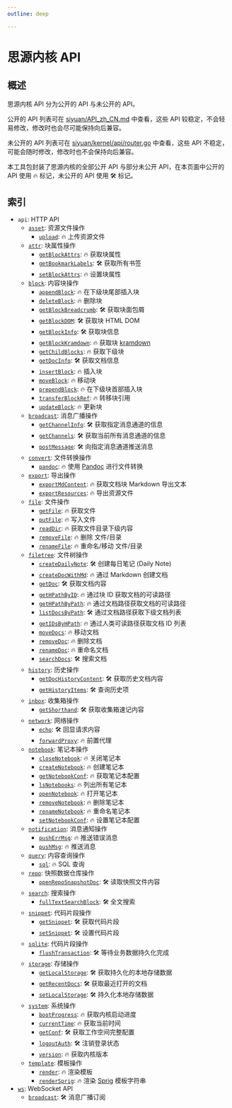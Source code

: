 ```yaml
---
outline: deep

---
```


# 思源内核 API

## 概述

思源内核 API 分为公开的 API 与未公开的 API。

公开的 API 列表可在 [siyuan/API_zh_CN.md](https://github.com/siyuan-note/siyuan/blob/master/API_zh_CN.md) 中查看，这些 API 较稳定，不会轻易修改，修改时也会尽可能保持向后兼容。

未公开的 API 列表可在 [siyuan/kernel/api/router.go](https://github.com/siyuan-note/siyuan/blob/master/kernel/api/router.go) 中查看，这些 API 不稳定，可能会随时修改，修改时也不会保持向后兼容。

本工具包封装了思源内核的全部公开 API 与部分未公开 API，在本页面中公开的 API 使用 🔥 标记，未公开的 API 使用 🛠 标记。

## 索引

- `api`: HTTP API
  - [`asset`](./api/asset.md): 资源文件操作
    - [`upload`](./api/asset.md#upload): 🔥 上传资源文件
  - [`attr`](./api/attr.md): 块属性操作
    - [`getBlockAttrs`](./api/attr.md#getblockattrs): 🔥 获取块属性
    - [`getBookmarkLabels`](./api/attr.md#getbookmarklabels): 🛠 获取所有书签
    - [`setBlockAttrs`](./api/attr.md#setblockattrs): 🔥 设置块属性
  - [`block`](./api/block.md): 内容块操作
    - [`appendBlock`](./api/block.md#appendblock): 🔥 在下级块尾部插入块
    - [`deleteBlock`](./api/block.md#deleteblock): 🔥 删除块
    - [`getBlockBreadcrumb`](./api/block.md#getblockbreadcrumb): 🛠 获取块面包屑
    - [`getBlockDOM`](./api/block.md#getblockdom): 🛠 获取块 HTML DOM
    - [`getBlockInfo`](./api/block.md#getblockinfo): 🛠 获取块信息
    - [`getBlockKramdown`](./api/block.md#getblockkramdown): 🔥 获取块 [kramdown](https://kramdown.gettalong.org/)
    - [`getChildBlocks`](./api/block.md#getchildblocks): 🔥 获取下级块
    - [`getDocInfo`](./api/block.md#getdocinfo): 🛠 获取文档信息
    - [`insertBlock`](./api/block.md#insertblock): 🔥 插入块
    - [`moveBlock`](./api/block.md#moveblock): 🔥 移动块
    - [`prependBlock`](./api/block.md#prependblock): 🔥 在下级块首部插入块
    - [`transferBlockRef`](./api/block.md#transferblockref): 🔥 转移块引用
    - [`updateBlock`](./api/block.md#updateblock): 🔥 更新块
  - [`broadcast`](./api/broadcast.md): 消息广播操作
    - [`getChannelInfo`](./api/broadcast.md#getchannelinfo): 🛠 获取指定消息通道的信息
    - [`getChannels`](./api/broadcast.md#getchannels): 🛠 获取当前所有消息通道的信息
    - [`postMessage`](./api/broadcast.md#postmessage): 🛠 向指定消息通道推送消息
  - [`convert`](./api/convert.md): 文件转换操作
    - [`pandoc`](./api/convert.md#pandoc): 🔥 使用 [Pandoc](https://www.pandoc.org/) 进行文件转换
  - [`export`](./api/export.md): 导出操作
    - [`exportMdContent`](./api/export.md#exportmdcontent): 🔥 获取文档块 Markdown 导出文本
    - [`exportResources`](./api/export.md#exportresources): 🔥 导出资源文件
  - [`file`](./api/file.md): 文件操作
    - [`getFile`](./api/file.md#getfile): 🔥 获取文件
    - [`putFile`](./api/file.md#putfile): 🔥 写入文件
    - [`readDir`](./api/file.md#readdir): 🔥 获取文件目录下级内容
    - [`removeFile`](./api/file.md#removefile): 🔥 删除 文件/目录
    - [`renameFile`](./api/file.md#renamefile): 🔥 重命名/移动 文件/目录
  - [`filetree`](./api/filetree.md): 文件树操作
    - [`createDailyNote`](./api/filetree.md#createdailynote): 🛠 创建每日笔记 (Daily Note)
    - [`createDocWithMd`](./api/filetree.md#createdocwithmd): 🔥 通过 Markdown 创建文档
    - [`getDoc`](./api/filetree.md#getdoc): 🛠 获取文档内容
    - [`getHPathByID`](./api/filetree.md#gethpathbyid): 🔥 通过块 ID 获取文档的可读路径
    - [`getHPathByPath`](./api/filetree.md#gethpathbypath): 🔥 通过文档路径获取文档的可读路径
    - [`listDocsByPath`](./api/filetree.md#listdocsbypath): 🛠 通过文档路径获取下级文档列表
    - [`getIDsByHPath`](./api/filetree.md#getidsbyhPath): 🔥 通过人类可读路径获取文档 ID 列表
    - [`moveDocs`](./api/filetree.md#movedocs): 🔥 移动文档
    - [`removeDoc`](./api/filetree.md#removedoc): 🔥 删除文档
    - [`renameDoc`](./api/filetree.md#renamedoc): 🔥 重命名文档
    - [`searchDocs`](./api/filetree.md#searchdocs): 🛠 搜索文档
  - [`history`](./api/history.md): 历史操作
    - [`getDocHistoryContent`](./api/history.md#getdochistorycontent): 🛠 获取历史文档内容
    - [`getHistoryItems`](./api/history.md#gethistoryitems): 🛠 查询历史项
  - [`inbox`](./api/inbox.md): 收集箱操作
    - [`getShorthand`](./api/inbox.md#getshorthand): 🛠 获取收集箱速记内容
  - [`network`](./api/network.md): 网络操作
    - [`echo`](./api/network.md#echo): 🛠 回显请求内容
    - [`forwardProxy`](./api/network.md#forwardproxy): 🔥 前置代理
  - [`notebook`](./api/notebook.md): 笔记本操作
    - [`closeNotebook`](./api/notebook.md#closenotebook): 🔥 关闭笔记本
    - [`createNotebook`](./api/notebook.md#createnotebook): 🔥 创建笔记本
    - [`getNotebookConf`](./api/notebook.md#getnotebookconf): 🔥 获取笔记本配置
    - [`lsNotebooks`](./api/notebook.md#lsnotebooks): 🔥 列出所有笔记本
    - [`openNotebook`](./api/notebook.md#opennotebook): 🔥 打开笔记本
    - [`removeNotebook`](./api/notebook.md#removenotebook): 🔥 删除笔记本
    - [`renameNotebook`](./api/notebook.md#renamenotebook): 🔥 重命名笔记本
    - [`setNotebookConf`](./api/notebook.md#setnotebookconf): 🔥 设置笔记本配置
  - [`notification`](./api/notification.md): 消息通知操作
    - [`pushErrMsg`](./api/notification.md#pusherrmsg): 🔥 推送错误消息
    - [`pushMsg`](./api/notification.md#pushmsg): 🔥 推送消息
  - [`query`](./api/query.md): 内容查询操作
    - [`sql`](./api/query.md#sql): 🔥 SQL 查询
  - [`repo`](./api/repo.md): 快照数据仓库操作
    - [`openRepoSnapshotDoc`](./api/repo.md#openreposnapshotdoc): 🛠 读取快照文件内容
  - [`search`](./api/search.md): 搜索操作
    - [`fullTextSearchBlock`](./api/search.md#fulltextsearchblock): 🛠 全文搜索
  - [`snippet`](./api/snippet.md): 代码片段操作
    - [`getSnippet`](./api/snippet.md#getsnippet): 🛠 获取代码片段
    - [`setSnippet`](./api/snippet.md#setsnippet): 🛠 设置代码片段
  - [`sqlite`](./api/sqlite.md): 代码片段操作
    - [`flushTransaction`](./api/sqlite.md#flushtransaction): 🛠 等待业务数据持久化完成
  - [`storage`](./api/storage.md): 存储操作
    - [`getLocalStorage`](./api/storage.md#getlocalstorage): 🛠 获取持久化的本地存储数据
    - [`getRecentDocs`](./api/storage.md#getrecentdocs): 🛠 获取最近打开的文档
    - [`setLocalStorage`](./api/storage.md#setlocalstorage): 🛠 持久化本地存储数据
  - [`system`](./api/system.md): 系统操作
    - [`bootProgress`](./api/system.md#bootprogress): 🔥 获取内核启动进度
    - [`currentTime`](./api/system.md#currenttime): 🔥 获取当前时间
    - [`getConf`](./api/system.md#getconf): 🛠 获取工作空间完整配置
    - [`logoutAuth`](./api/system.md#logoutauth): 🛠 注销登录状态
    - [`version`](./api/system.md#version): 🔥 获取内核版本
  - [`template`](./api/template.md): 模板操作
    - [`render`](./api/template.md#render): 🔥 渲染模板
    - [`renderSprig`](./api/template.md#rendersprig): 🔥 渲染 [Sprig](https://masterminds.github.io/sprig/) 模板字符串
- [`ws`](./ws.md): WebSocket API
  - [`broadcast`](./ws.md#broadcast): 🛠 消息广播订阅
